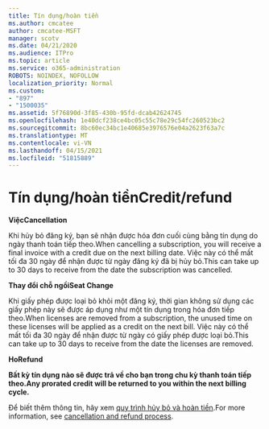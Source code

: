 ```yaml
---
title: Tín dụng/hoàn tiền
ms.author: cmcatee
author: cmcatee-MSFT
manager: scotv
ms.date: 04/21/2020
ms.audience: ITPro
ms.topic: article
ms.service: o365-administration
ROBOTS: NOINDEX, NOFOLLOW
localization_priority: Normal
ms.custom:
- "897"
- "1500035"
ms.assetid: 5f76890d-3f85-430b-95fd-dcab42624745
ms.openlocfilehash: 1e40dcf238ce4bc05c55c78e29c54fc260523bc2
ms.sourcegitcommit: 8bc60ec34bc1e40685e3976576e04a2623f63a7c
ms.translationtype: MT
ms.contentlocale: vi-VN
ms.lasthandoff: 04/15/2021
ms.locfileid: "51815889"
---
```

# <a name="creditrefund"></a><span data-ttu-id="43277-102">Tín dụng/hoàn tiền</span><span class="sxs-lookup"><span data-stu-id="43277-102">Credit/refund</span></span>

<span data-ttu-id="43277-103">**Việc**</span><span class="sxs-lookup"><span data-stu-id="43277-103">**Cancellation**</span></span>
  
<span data-ttu-id="43277-104">Khi hủy bỏ đăng ký, bạn sẽ nhận được hóa đơn cuối cùng bằng tín dụng do ngày thanh toán tiếp theo.</span><span class="sxs-lookup"><span data-stu-id="43277-104">When cancelling a subscription, you will receive a final invoice with a credit due on the next billing date.</span></span> <span data-ttu-id="43277-105">Việc này có thể mất tối đa 30 ngày để nhận được từ ngày đăng ký đã bị hủy bỏ.</span><span class="sxs-lookup"><span data-stu-id="43277-105">This can take up to 30 days to receive from the date the subscription was cancelled.</span></span>
  
<span data-ttu-id="43277-106">**Thay đổi chỗ ngồi**</span><span class="sxs-lookup"><span data-stu-id="43277-106">**Seat Change**</span></span>
  
<span data-ttu-id="43277-107">Khi giấy phép được loại bỏ khỏi một đăng ký, thời gian không sử dụng các giấy phép này sẽ được áp dụng như một tín dụng trong hóa đơn tiếp theo.</span><span class="sxs-lookup"><span data-stu-id="43277-107">When licenses are removed from a subscription, the unused time on these licenses will be applied as a credit on the next bill.</span></span> <span data-ttu-id="43277-108">Việc này có thể mất tối đa 30 ngày để nhận được từ ngày có giấy phép được loại bỏ.</span><span class="sxs-lookup"><span data-stu-id="43277-108">This can take up to 30 days to receive from the date the licenses are removed.</span></span>

<span data-ttu-id="43277-109">**Ho**</span><span class="sxs-lookup"><span data-stu-id="43277-109">**Refund**</span></span>

<span data-ttu-id="43277-110">**Bất kỳ tín dụng nào sẽ được trả về cho bạn trong chu kỳ thanh toán tiếp theo.**</span><span class="sxs-lookup"><span data-stu-id="43277-110">**Any prorated credit will be returned to you within the next billing cycle.**</span></span>

<span data-ttu-id="43277-111">Để biết thêm thông tin, hãy xem [quy trình hủy bỏ và hoàn tiền](https://docs.microsoft.com/microsoft-365/commerce/subscriptions/cancel-your-subscription?view=o365-worldwide).</span><span class="sxs-lookup"><span data-stu-id="43277-111">For more information, see [cancellation and refund process](https://docs.microsoft.com/microsoft-365/commerce/subscriptions/cancel-your-subscription?view=o365-worldwide).</span></span> 
